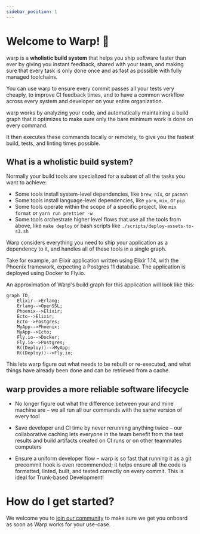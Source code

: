```yaml
---
sidebar_position: 1
---
```


# Welcome to Warp! 🖖

warp is a **wholistic build system** that helps you ship software faster
than ever by giving you instant feedback, shared with your team, and
making sure that every task is only done once and as fast as
possible with fully managed toolchains.

You can use warp to ensure every commit passes all your tests very
cheaply, to improve CI feedback times, and to have a common workflow
across every system and developer on your entire organization.

warp works by analyzing your code, and automatically maintaining a build graph that it optimizes to make sure only the bare minimum work is done on every command.

It then executes these commands locally or remotely, to give you the fastest build, tests, and linting times possible.

## What is a wholistic build system?

Normally your build tools are specialized for a subset of all the tasks you want to achieve:

* Some tools install system-level dependencies, like `brew`, `nix`, or `pacman`
* Some tools install language-level dependencies, like `yarn`, `mix`, or `pip`
* Some tools operate within the scope of a specific project, like `mix format` or `yarn run prettier -w`
* Some tools orchestrate higher level flows that use all the tools from above, like `make deploy` or bash scripts like `./scripts/deploy-assets-to-s3.sh`

Warp considers everything you need to ship your application as a dependency to it, and handles all of these tools in a single graph.

Take for example, an Elixir application written using Elixir 1.14, with the Phoenix framework, expecting a Postgres 11 database. The application is deployed using Docker to Fly.io.

An approximation of Warp's build graph for this application will look like this:

```mermaid
graph TD;
    Elixir-->Erlang;
    Erlang-->OpenSSL;
    Phoenix-->Elixir;
    Ecto-->Elixir;
    Ecto-->Postgres;
    MyApp-->Phoenix;
    MyApp-->Ecto;
    Fly.io-->Docker;
    Fly.io-->Postgres;
    R((Deploy))-->MyApp;
    R((Deploy))-->Fly.io;
```

This lets warp figure out what needs to be rebuilt or re-executed,
and what things have already been done and can be retrieved from a
cache.

## warp provides a more reliable software lifecycle

* No longer figure out what the difference between your and mine machine are – we all run all our commands with the same version of every tool

* Save developer and CI time by never rerunning anything twice – our collaborative caching lets everyone in the team benefit from the test results and build artifacts created on CI runs or on other teammates computers

* Ensure a uniform developer flow – warp is so fast that running it as a git precommit hook is even recommended; it helps ensure all the code is formatted, linted, built, and tested correctly on every commit. This is ideal for Trunk-based Development!

# How do I get started?

We welcome you to <a href="https://warp.build/discord">join our community</a> to make sure we get you onboard as soon as Warp works for your use-case.
